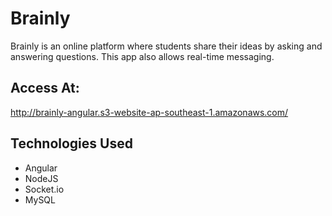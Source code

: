 # Brainly

Brainly is an online platform where students share their ideas by asking and answering questions. This app also allows real-time messaging.

## Access At:
http://brainly-angular.s3-website-ap-southeast-1.amazonaws.com/

## Technologies Used
* Angular
* NodeJS
* Socket.io
* MySQL
